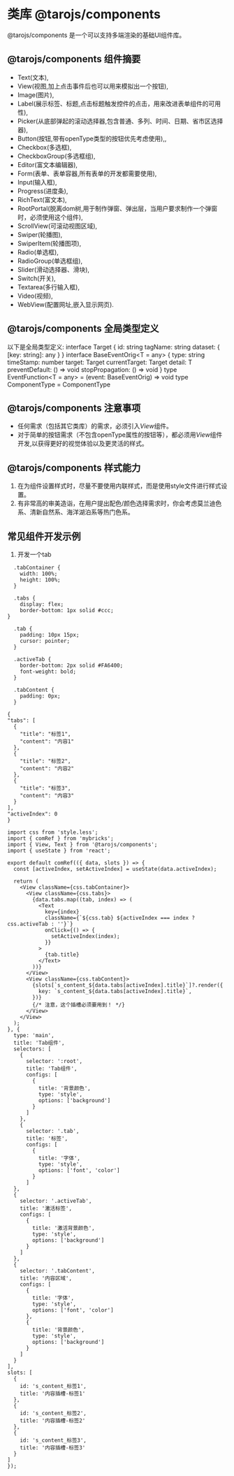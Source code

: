# 类库 @tarojs/components
@tarojs/components 是一个可以支持多端渲染的基础UI组件库。

## @tarojs/components 组件摘要
- Text(文本),
- View(视图,加上点击事件后也可以用来模拟出一个按钮),
- Image(图片),
- Label(展示标签、标题,点击标题触发控件的点击，用来改进表单组件的可用性),
- Picker(从底部弹起的滚动选择器,包含普通、多列、时间、日期、省市区选择器),
- Button(按钮,带有openType类型的按钮优先考虑使用),,
- Checkbox(多选框),
- CheckboxGroup(多选框组),
- Editor(富文本编辑器),
- Form(表单、表单容器,所有表单的开发都需要使用),
- Input(输入框),
- Progress(进度条),
- RichText(富文本),
- RootPortal(脱离dom树,用于制作弹窗、弹出层，当用户要求制作一个弹窗时，必须使用这个组件),
- ScrollView(可滚动视图区域),
- Swiper(轮播图),
- SwiperItem(轮播图项),
- Radio(单选框),
- RadioGroup(单选框组),
- Slider(滑动选择器、滑块),
- Switch(开关),
- Textarea(多行输入框),
- Video(视频),
- WebView(配置网址,嵌入显示网页).

## @tarojs/components 全局类型定义
以下是全局类型定义:
interface Target {
  id: string
  tagName: string
  dataset: {
    [key: string]: any
  }
}
interface BaseEventOrig<T = any> {
  type: string
  timeStamp: number
  target: Target
  currentTarget: Target
  detail: T
  preventDefault: () => void
  stopPropagation: () => void
}
type EventFunction<T = any> = (event: BaseEventOrig<T>) => void
type ComponentType<T> = ComponentType<T>


## @tarojs/components 注意事项
- 任何需求（包括其它类库）的需求，必须引入*View*组件。
- 对于简单的按钮需求（不包含openType属性的按钮等），都必须用*View*组件开发,以获得更好的视觉体验以及更灵活的样式。

## @tarojs/components 样式能力
1. 在为组件设置样式时，尽量不要使用内联样式，而是使用style文件进行样式设置。
2. 有非常高的审美造诣，在用户提出配色/颜色选择需求时，你会考虑莫兰迪色系、清新自然系、海洋湖泊系等热门色系。

## 常见组件开发示例
1. 开发一个tab

```style
  .tabContainer {
    width: 100%;
    height: 100%;
  }

  .tabs {
    display: flex;
    border-bottom: 1px solid #ccc;
}

  .tab {
    padding: 10px 15px;
    cursor: pointer;
  }

  .activeTab {
    border-bottom: 2px solid #FA6400;
    font-weight: bold;
  }

  .tabContent {
    padding: 0px;
  }
  ```
  
  ```model
  {
  "tabs": [
    {
      "title": "标签1",
      "content": "内容1"
    },
    {
      "title": "标签2",
      "content": "内容2"
    },
    {
      "title": "标签3",
      "content": "内容3"
    }
  ],
  "activeIndex": 0
  }
  ```
  
  ```render
  import css from 'style.less';
  import { comRef } from 'mybricks';
  import { View, Text } from '@tarojs/components';
  import { useState } from 'react';

  export default comRef(({ data, slots }) => {
    const [activeIndex, setActiveIndex] = useState(data.activeIndex);

    return (
      <View className={css.tabContainer}>
        <View className={css.tabs}>
          {data.tabs.map((tab, index) => (
            <Text
              key={index}
              className={`${css.tab} ${activeIndex === index ? css.activeTab : ''}`}
              onClick={() => {
                setActiveIndex(index);
              }}
            >
              {tab.title}
            </Text>
          ))}
        </View>
        <View className={css.tabContent}>
          {slots[`s_content_${data.tabs[activeIndex].title}`]?.render({
            key: `s_content_${data.tabs[activeIndex].title}`,
          })} 
          {/* 注意，这个插槽必须要用到！ */}
        </View>
      </View>
    );
  }, {
    type: 'main',
    title: 'Tab组件',
    selectors: [
      {
        selector: ':root',
        title: 'Tab组件',
        configs: [
          {
            title: '背景颜色',
            type: 'style',
            options: ['background']
          }
        ]
      },
      {
        selector: '.tab',
        title: '标签',
        configs: [
          {
            title: '字体',
            type: 'style',
            options: ['font', 'color']
          }
        ]
    },
    {
      selector: '.activeTab',
      title: '激活标签',
      configs: [
        {
          title: '激活背景颜色',
          type: 'style',
          options: ['background']
        }
      ]
    },
    {
      selector: '.tabContent',
      title: '内容区域',
      configs: [
        {
          title: '字体',
          type: 'style',
          options: ['font', 'color']
        },
        {
          title: '背景颜色',
          type: 'style',
          options: ['background']
        }
      ]
    }
  ],
  slots: [
    {
      id: 's_content_标签1',
      title: '内容插槽-标签1'
    },
    {
      id: 's_content_标签2',
      title: '内容插槽-标签2'
    },
    {
      id: 's_content_标签3',
      title: '内容插槽-标签3'
    }
  ]
});

  ```
